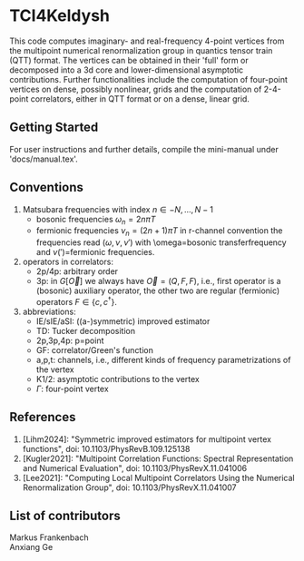 # TCI4Keldysh
This code computes imaginary- and real-frequency 4-point vertices from the multipoint numerical renormalization group in quantics tensor train (QTT) format.
The vertices can be obtained in their 'full' form or decomposed into a 3d core and lower-dimensional asymptotic contributions.
Further functionalities include the computation of four-point vertices on dense, possibly nonlinear, grids and the computation of 2-4-point correlators, either
in QTT format or on a dense, linear grid.

## Getting Started
For user instructions and further details, compile the mini-manual under 'docs/manual.tex'.

## Conventions
1. Matsubara frequencies with index $n\in -N,...,N-1$
   * bosonic frequencies $\omega_n = 2 n \pi T$
   * fermionic frequencies $\nu_n = (2n+1) \pi T$
   in r-channel convention the frequencies read $(\omega, \nu, \nu')$ with \omega=bosonic transferfrequency and $\nu(')=$fermionic frequencies.
2. operators in correlators:
   * 2p/4p: arbitrary order
   * 3p: in $G[\vec{O}]$ we always have $\vec{O} = (Q, F, F)$, i.e., first operator is a (bosonic) auxiliary operator, the other two are regular (fermionic) operators $F\in\{c,c^\dagger\}$.
3. abbreviations:
   * IE/sIE/aSI: ((a-)symmetric) improved estimator
   * TD: Tucker decomposition
   * 2p,3p,4p: p=point
   * GF: correlator/Green's function
   * a,p,t: channels, i.e., different kinds of frequency parametrizations of the vertex
   * K1/2: asymptotic contributions to the vertex
   * $\Gamma$: four-point vertex

## References
1. [Lihm2024]: "Symmetric improved estimators for multipoint vertex functions", doi: 10.1103/PhysRevB.109.125138
2. [Kugler2021]: "Multipoint Correlation Functions: Spectral Representation and Numerical Evaluation", doi: 10.1103/PhysRevX.11.041006
3. [Lee2021]: "Computing Local Multipoint Correlators Using the Numerical Renormalization Group", doi: 10.1103/PhysRevX.11.041007

## List of contributors
Markus Frankenbach<br>
Anxiang Ge
